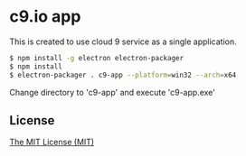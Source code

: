 # c9.io app

This is created to use cloud 9 service as a single application.

```bash
$ npm install -g electron electron-packager
$ npm install
$ electron-packager . c9-app --platform=win32 --arch=x64
```

Change directory to 'c9-app' and execute 'c9-app.exe'

## License

[The MIT License (MIT)](LICENSE.md)
